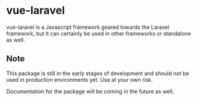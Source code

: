 # vue-laravel

vue-laravel is a Javascript framework geared towards the Laravel framework, but it
can certainly be used in other frameworks or standalone as well.

## Note

This package is still in the early stages of development and should not be
used in production environments yet. Use at your own risk.

Documentation for the package will be coming in the future as well.